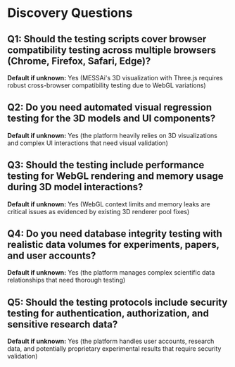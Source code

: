 # Discovery Questions

## Q1: Should the testing scripts cover browser compatibility testing across multiple browsers (Chrome, Firefox, Safari, Edge)?

**Default if unknown:** Yes (MESSAi's 3D visualization with Three.js requires
robust cross-browser compatibility testing due to WebGL variations)

## Q2: Do you need automated visual regression testing for the 3D models and UI components?

**Default if unknown:** Yes (the platform heavily relies on 3D visualizations
and complex UI interactions that need visual validation)

## Q3: Should the testing include performance testing for WebGL rendering and memory usage during 3D model interactions?

**Default if unknown:** Yes (WebGL context limits and memory leaks are critical
issues as evidenced by existing 3D renderer pool fixes)

## Q4: Do you need database integrity testing with realistic data volumes for experiments, papers, and user accounts?

**Default if unknown:** Yes (the platform manages complex scientific data
relationships that need thorough testing)

## Q5: Should the testing protocols include security testing for authentication, authorization, and sensitive research data?

**Default if unknown:** Yes (the platform handles user accounts, research data,
and potentially proprietary experimental results that require security
validation)
